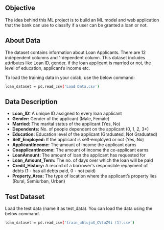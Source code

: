 ## Objective

The idea behind this ML project is to build an ML model and web application that the bank can use to classify if a user can be granted a loan or not.

## About Data

The dataset contains information about Loan Applicants. There are 12 independent columns and 1 dependent column. This dataset includes attributes like Loan ID, gender, if the loan applicant is married or not, the level of education, applicant’s income etc.

To load the training data in your colab, use the below command:

```bash
loan_dataset = pd.read_csv('Load Data.csv')
```

## Data Description
- **Loan_ID:** A unique ID assigned to every loan applicant
- **Gender:** Gender of the applicant (Male, Female)
- **Married:** The marital status of the applicant (Yes, No)
- **Dependents:** No. of people dependent on the applicant (0, 1, 2, 3+)
- **Education:** Education level of the applicant (Graduated, Not Graduated)
- **Self_Employed:** If the applicant is self-employed or not (Yes, No)
- **ApplicantIncome:** The amount of income the applicant earns
- **CoapplicantIncome:** The amount of income the co-applicant earns
- **LoanAmount:** The amount of loan the applicant has requested for
- **Loan_Amount_Term:** The no. of days over which the loan will be paid
- **Credit_History:** A record of a borrower's responsible repayment of debts (1 - has all debts paid, 0 - not paid)
- **Property_Area:** The type of location where the applicant’s property lies (Rural, Semiurban, Urban)

## Test Dataset

Load the test data (name it as test_data). You can load the data using the below command.

```bash
loan_dataset = pd.read_csv('train_u6lujuX_CVtuZ9i (1).csv')
```